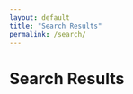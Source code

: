 ```yaml
---
layout: default
title: "Search Results"
permalink: /search/
---
```

<h1>Search Results</h1>
<div id="search-results"></div>

<script src="https://unpkg.com/lunr/lunr.js"></script>
<script>
    // Get query from URL
    const params = new URLSearchParams(window.location.search);
    const query = params.get("q");
    const resultContainer = document.getElementById("search-results")

    if(resultContainer){
        if (query) {          
            resultContainer.innerHTML = `<p>Searching for "<strong>${query}</strong>"...</p>`;
            // Fetch the search index
            fetch("{{ '/search.json' | relative_url }}")
                .then(response => response.json())
                .then(posts => {
                    // Build Lunr index
                    const idx = lunr(function () {
                        this.ref("url");
                        this.field("title");
                        this.field("content");
                        this.field("tags");

                        posts.forEach(function (doc) {
                            this.add(doc);
                        }, this);
                    });

                    const results = idx.search(query);
                    const container = document.getElementById("search-results");

                    if (results.length) {
                        container.innerHTML = "<ul>" + results.map(result => {
                            const post = posts.find(p => p.url === result.ref);
                            return `<li><a href="${post.url}">${post.title}</a></li>`;
                        }).join("") + "</ul>";
                    } else {
                        container.innerHTML = `<p>No results found for "<strong>${query}</strong>".</p>`;
                    }
                });
        } else {
            document.getElementById("search-results").innerHTML = "<p>Please enter a search query.</p>";
        }
    }    
</script>